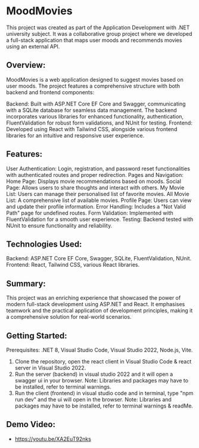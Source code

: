 # MoodMovies

This project was created as part of the Application Development with .NET university subject. It was a collaborative group project where we developed a full-stack application that maps user moods and recommends movies using an external API.

## Overview:

MoodMovies is a web application designed to suggest movies based on user moods. The project features a comprehensive structure with both backend and frontend components:

Backend: Built with ASP.NET Core EF Core and Swagger, communicating with a SQLite database for seamless data management. The backend incorporates various libraries for enhanced functionality, authentication, FluentValidation for robust form validations, and NUnit for testing.
Frontend: Developed using React with Tailwind CSS, alongside various frontend libraries for an intuitive and responsive user experience.

## Features:

User Authentication: Login, registration, and password reset functionalities with authenticated routes and proper redirection.
Pages and Navigation:
Home Page: Displays movie recommendations based on moods.
Social Page: Allows users to share thoughts and interact with others.
My Movie List: Users can manage their personalised list of favorite movies.
All Movie List: A comprehensive list of available movies.
Profile Page: Users can view and update their profile information.
Error Handling: Includes a "Not Valid Path" page for undefined routes.
Form Validation: Implemented with FluentValidation for a smooth user experience.
Testing: Backend tested with NUnit to ensure functionality and reliability.


## Technologies Used:

Backend: ASP.NET Core EF Core, Swagger, SQLite, FluentValidation, NUnit.
Frontend: React, Tailwind CSS, various React libraries.


## Summary:

This project was an enriching experience that showcased the power of modern full-stack development using ASP.NET and React. It emphasises teamwork and the practical application of development principles, making it a comprehensive solution for real-world scenarios.

## Getting Started:

Prerequisites: .NET 8, Visual Studio Code, Visual Studio 2022, Node.js, Vite.

1. Clone the repository, open the react client in Visual Studio Code & react server in Visual Studio 2022.
2. Run the server (backend) in visual studio 2022 and it will open a swagger ui in your browser. Note: Libraries and packages may have to be installed, refer to terminal warnings.
3. Run the client (frontend) in visual studio code and in terminal, type "npm run dev" and the ui will open in the browser. Note: Libraries and packages may have to be installed, refer to terminal warnings & readMe.

## Demo Video:

- https://youtu.be/XA2EuT92nks
